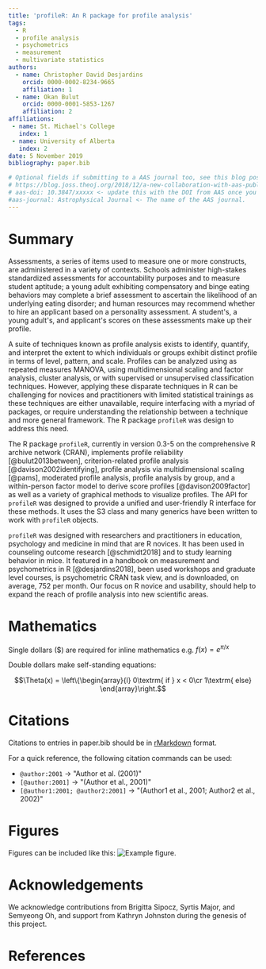 ```yaml
---
title: 'profileR: An R package for profile analysis'
tags:
  - R
  - profile analysis
  - psychometrics
  - measurement
  - multivariate statistics
authors:
  - name: Christopher David Desjardins
    orcid: 0000-0002-8234-9665
    affiliation: 1
  - name: Okan Bulut
    orcid: 0000-0001-5853-1267
    affiliation: 2
affiliations:
 - name: St. Michael's College
   index: 1
 - name: University of Alberta
   index: 2
date: 5 November 2019
bibliography: paper.bib

# Optional fields if submitting to a AAS journal too, see this blog post:
# https://blog.joss.theoj.org/2018/12/a-new-collaboration-with-aas-publishing
# aas-doi: 10.3847/xxxxx <- update this with the DOI from AAS once you know it.
#aas-journal: Astrophysical Journal <- The name of the AAS journal.
---
```


# Summary

Assessments, a series of items used to measure one or more constructs, are administered in a variety of contexts. Schools administer high-stakes standardized assessments for accountability purposes and to measure student aptitude; a young adult exhibiting compensatory and binge eating behaviors may complete a brief assessment to ascertain the likelihood of an underlying eating disorder; and human resources may recommend whether to hire an applicant based on a personality assessment. A student's, a young adult's, and applicant's scores on these assessments make up their profile. 

A suite of techniques known as profile analysis exists to identify, quantify, and interpret the extent to which individuals or groups exhibit distinct profile in terms of level, pattern, and scale. Profiles can be analyzed using as repeated measures MANOVA, using multidimensional scaling and factor analysis, cluster analysis, or with supervised or unsupervised classification techniques. However, applying these disparate techniques in R can be challenging for novices and practitioners with limited statistical trainings as these techniques are either unavailable, require interfacing with a myriad of packages, or require understanding the relationship between a technique and more general framework. The R package ``profileR`` was design to address this need. 


The R package ``profileR``, currently in version 0.3-5 on the comprehensive R archive network (CRAN), implements profile reliability [@bulut2013between], criterion-related profile analysis [@davison2002identifying], profile analysis via multidimensional scaling [@pams], moderated profile analysis, profile analysis by group, and a within-person factor model to derive score profiles [@davison2009factor] as well as a variety of graphical methods to visualize profiles. The API for ``profileR`` was designed to provide a unified and user-friendly R interface for these methods. It uses the S3 class and many generics have been written to work with ``profileR`` objects.

``profileR`` was designed with researchers and practitioners in education, psychology and medicine in mind that are R novices. It has been used in counseling outcome research [@schmidt2018] and to study learning behavior in mice. It featured in a handbook on measurement and psychometrics in R [@desjardins2018], been used workshops and graduate level courses, is psychometric CRAN task view, and is downloaded, on average, 752 per month. Our focus on R novice and usability, should help to expand the reach of profile analysis into new scientific areas.

# Mathematics

Single dollars ($) are required for inline mathematics e.g. $f(x) = e^{\pi/x}$

Double dollars make self-standing equations:

$$\Theta(x) = \left\{\begin{array}{l}
0\textrm{ if } x < 0\cr
1\textrm{ else}
\end{array}\right.$$


# Citations

Citations to entries in paper.bib should be in
[rMarkdown](http://rmarkdown.rstudio.com/authoring_bibliographies_and_citations.html)
format.

For a quick reference, the following citation commands can be used:
- `@author:2001`  ->  "Author et al. (2001)"
- `[@author:2001]` -> "(Author et al., 2001)"
- `[@author1:2001; @author2:2001]` -> "(Author1 et al., 2001; Author2 et al., 2002)"

# Figures

Figures can be included like this: ![Example figure.](figure.png)

# Acknowledgements

We acknowledge contributions from Brigitta Sipocz, Syrtis Major, and Semyeong
Oh, and support from Kathryn Johnston during the genesis of this project.

# References